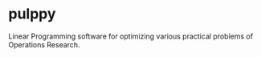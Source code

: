 # pulppy
Linear Programming software for optimizing various practical problems of Operations Research.
